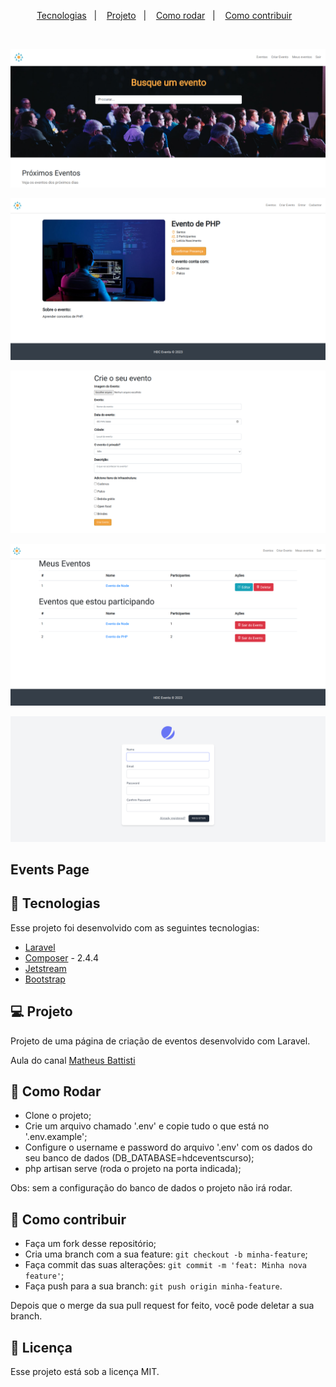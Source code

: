 <p align="center">
  <a href="#-tecnologias">Tecnologias</a>&nbsp;&nbsp;&nbsp;|&nbsp;&nbsp;&nbsp;
  <a href="#-projeto">Projeto</a>&nbsp;&nbsp;&nbsp;|&nbsp;&nbsp;&nbsp;
  <a href="#-como-rodar">Como rodar</a>&nbsp;&nbsp;&nbsp;|&nbsp;&nbsp;&nbsp;
  <a href="#-como-contribuir">Como contribuir</a>&nbsp;&nbsp;&nbsp;
  </p>

<br>

<p align="center">
  <img alt="" src=".github/image.png">
</p>

<p align="center">
  <img alt="" src=".github/image2.png">
</p>

<p align="center">
  <img alt="" src=".github/image3.png">
</p>

<p align="center">
  <img alt="" src=".github/image4.png">
</p>

<p align="center">
  <img alt="" src=".github/image5.png">
</p>

## Events Page

## 🚀 Tecnologias

Esse projeto foi desenvolvido com as seguintes tecnologias:

- [Laravel](https://laravel.com/)
- [Composer](https://getcomposer.org/) - 2.4.4
- [Jetstream](https://jetstream.laravel.com/2.x/introduction.html)
- [Bootstrap](https://getbootstrap.com/)

## 💻 Projeto

Projeto de uma página de criação de eventos desenvolvido com Laravel.

Aula do canal [Matheus Battisti](https://www.youtube.com/playlist?list=PLnDvRpP8BnewYKI1n2chQrrR4EYiJKbUG)

## 🚀 Como Rodar

- Clone o projeto;
- Crie um arquivo chamado '.env' e copie tudo o que está no '.env.example';
- Configure o username e password do arquivo '.env' com os dados do seu banco de dados (DB_DATABASE=hdceventscurso);
- php artisan serve (roda o projeto na porta indicada);

Obs: sem a configuração do banco de dados o projeto não irá rodar.

## 🤔 Como contribuir

- Faça um fork desse repositório;
- Cria uma branch com a sua feature: `git checkout -b minha-feature`;
- Faça commit das suas alterações: `git commit -m 'feat: Minha nova feature'`;
- Faça push para a sua branch: `git push origin minha-feature`.

Depois que o merge da sua pull request for feito, você pode deletar a sua branch.

## 📝 Licença

Esse projeto está sob a licença MIT.
